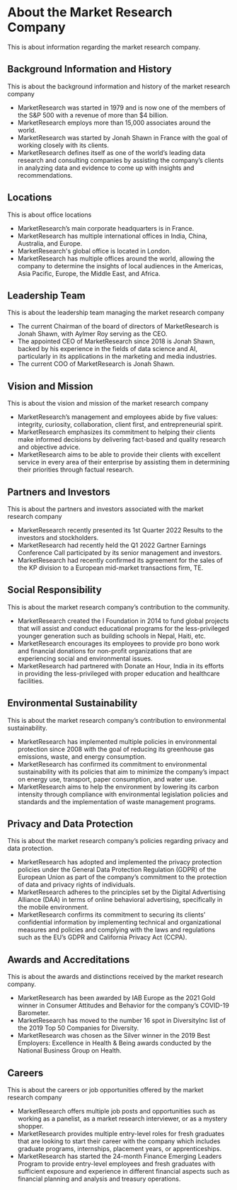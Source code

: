 # About the Market Research Company

This is about information regarding the market research company.

## Background Information and History

This is about the background information and history of the market research company

- MarketResearch was started in 1979 and is now one of the members of the S&P 500 with a revenue of more than $4 billion.
- MarketResearch employs more than 15,000 associates around the world.
- MarketResearch was started by Jonah Shawn in France with the goal of working closely with its clients.
- MarketResearch defines itself as one of the world’s leading data research and consulting companies by assisting the company’s clients in analyzing data and evidence to come up with insights and recommendations.

## Locations

This is about office locations

- MarketResearch’s main corporate headquarters is in France.
- MarketResearch has multiple international offices in India, China, Australia, and Europe.
- MarketResearch's global office is located in London.
- MarketResearch has multiple offices around the world, allowing the company to determine the insights of local audiences in the Americas, Asia Pacific, Europe, the Middle East, and Africa.

## Leadership Team

This is about the leadership team managing the market research company

- The current Chairman of the board of directors of MarketResearch is Jonah Shawn, with Aylmer Roy serving as the CEO.
- The appointed CEO of MarketResearch since 2018 is Jonah Shawn, backed by his experience in the fields of data science and AI, particularly in its applications in the marketing and media industries.
- The current COO of MarketResearch is Jonah Shawn.

## Vision and Mission

This is about the vision and mission of the market research company

- MarketResearch’s management and employees abide by five values: integrity, curiosity, collaboration, client first, and entrepreneurial spirit.
- MarketResearch emphasizes its commitment to helping their clients make informed decisions by delivering fact-based and quality research and objective advice.
- MarketResearch aims to be able to provide their clients with excellent service in every area of their enterprise by assisting them in determining their priorities through factual research.

## Partners and Investors

This is about the partners and investors associated with the market research company

- MarketResearch recently presented its 1st Quarter 2022 Results to the investors and stockholders.
- MarketResearch had recently held the Q1 2022 Gartner Earnings Conference Call participated by its senior management and investors.
- MarketResearch had recently confirmed its agreement for the sales of the KP division to a European mid-market transactions firm, TE.

## Social Responsibility

This is about the market research company’s contribution to the community.

- MarketResearch created the I Foundation in 2014 to fund global projects that will assist and conduct educational programs for the less-privileged younger generation such as building schools in Nepal, Haiti, etc.
- MarketResearch encourages its employees to provide pro bono work and financial donations for non-profit organizations that are experiencing social and environmental issues.
- MarketResearch had partnered with Donate an Hour, India in its efforts in providing the less-privileged with proper education and healthcare facilities.

## Environmental Sustainability

This is about the market research company’s contribution to environmental sustainability.

- MarketResearch has implemented multiple policies in environmental protection since 2008 with the goal of reducing its greenhouse gas emissions, waste, and energy consumption.
- MarketResearch has confirmed its commitment to environmental sustainability with its policies that aim to minimize the company’s impact on energy use, transport, paper consumption, and water use.
- MarketResearch aims to help the environment by lowering its carbon intensity through compliance with environmental legislation policies and standards and the implementation of waste management programs.

## Privacy and Data Protection

This is about the market research company’s policies regarding privacy and data protection.

- MarketResearch has adopted and implemented the privacy protection policies under the General Data Protection Regulation (GDPR) of the European Union as part of the company’s commitment to the protection of data and privacy rights of individuals.
- MarketResearch adheres to the principles set by the Digital Advertising Alliance (DAA) in terms of online behavioral advertising, specifically in the mobile environment.
- MarketResearch confirms its commitment to securing its clients’ confidential information by implementing technical and organizational measures and policies and complying with the laws and regulations such as the EU’s GDPR and California Privacy Act (CCPA).

## Awards and Accreditations

This is about the awards and distinctions received by the market research company.

- MarketResearch has been awarded by IAB Europe as the 2021 Gold winner in Consumer Attitudes and Behavior for the company’s COVID-19 Barometer.
- MarketResearch has moved to the number 16 spot in DiversityInc list of the 2019 Top 50 Companies for Diversity.
- MarketResearch was chosen as the Silver winner in the 2019 Best Employers: Excellence in Health & Being awards conducted by the National Business Group on Health.

## Careers

This is about the careers or job opportunities offered by the market research company

- MarketResearch offers multiple job posts and opportunities such as working as a panelist, as a market research interviewer, or as a mystery shopper.
- MarketResearch provides multiple entry-level roles for fresh graduates that are looking to start their career with the company which includes graduate programs, internships, placement years, or apprenticeships.
- MarketResearch has started the 24-month Finance Emerging Leaders Program to provide entry-level employees and fresh graduates with sufficient exposure and experience in different financial aspects such as financial planning and analysis and treasury operations.